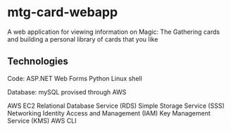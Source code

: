 # mtg-card-webapp
A web application for viewing information on Magic: The Gathering cards and building a personal library of cards that you like

## Technologies

Code:
ASP.NET Web Forms
Python
Linux shell

Database:
mySQL provised through AWS

AWS
EC2
Relational Database Service (RDS)
Simple Storage Service (SSS)
Networking
Identity Access and Management (IAM)
Key Management Service (KMS)
AWS CLI
